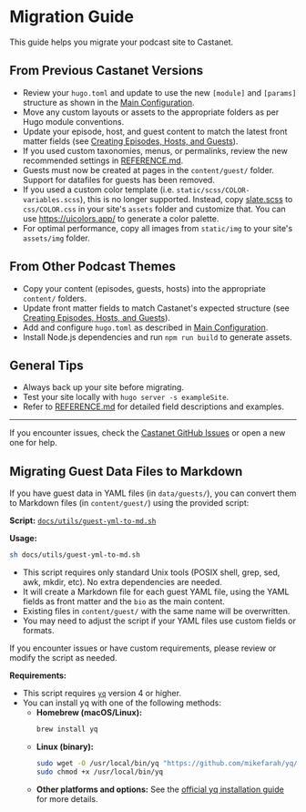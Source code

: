 # Migration Guide

This guide helps you migrate your podcast site to Castanet.

## From Previous Castanet Versions

- Review your `hugo.toml` and update to use the new `[module]` and `[params]` structure as shown in the [Main Configuration](./main-configuration.md).
- Move any custom layouts or assets to the appropriate folders as per Hugo module conventions.
- Update your episode, host, and guest content to match the latest front matter fields (see [Creating Episodes, Hosts, and Guests](./creating-episodes-hosts-guests.md)).
- If you used custom taxonomies, menus, or permalinks, review the new recommended settings in [REFERENCE.md](../REFERENCE.md).
- Guests must now be created at pages in the `content/guest/` folder. Support for datafiles for guests has been removed.
- If you used a custom color template (i.e. `static/scss/COLOR-variables.scss`), this is no longer supported. Instead, copy [slate.scss](../assets/css/slate.scss) to `css/COLOR.css` in your site's `assets` folder and customize that. You can use https://uicolors.app/ to generate a color palette.
- For optimal performance, copy all images from `static/img` to your site's `assets/img` folder.
## From Other Podcast Themes

- Copy your content (episodes, guests, hosts) into the appropriate `content/` folders.
- Update front matter fields to match Castanet's expected structure (see [Creating Episodes, Hosts, and Guests](./creating-episodes-hosts-guests.md)).
- Add and configure `hugo.toml` as described in [Main Configuration](./main-configuration.md).
- Install Node.js dependencies and run `npm run build` to generate assets.

## General Tips

- Always back up your site before migrating.
- Test your site locally with `hugo server -s exampleSite`.
- Refer to [REFERENCE.md](../REFERENCE.md) for detailed field descriptions and examples.

---

If you encounter issues, check the [Castanet GitHub Issues](https://github.com/mattstratton/castanet/issues) or open a new one for help.

## Migrating Guest Data Files to Markdown

If you have guest data in YAML files (in `data/guests/`), you can convert them to Markdown files (in `content/guest/`) using the provided script:

**Script:** [`docs/utils/guest-yml-to-md.sh`](../utils/guest-yml-to-md.sh)

**Usage:**

```sh
sh docs/utils/guest-yml-to-md.sh
```

- This script requires only standard Unix tools (POSIX shell, grep, sed, awk, mkdir, etc). No extra dependencies are needed.
- It will create a Markdown file for each guest YAML file, using the YAML fields as front matter and the `bio` as the main content.
- Existing files in `content/guest/` with the same name will be overwritten.
- You may need to adjust the script if your YAML files use custom fields or formats.

If you encounter issues or have custom requirements, please review or modify the script as needed.

**Requirements:**

- This script requires [`yq`](https://github.com/mikefarah/yq) version 4 or higher.
- You can install yq with one of the following methods:
  - **Homebrew (macOS/Linux):**
    ```sh
    brew install yq
    ```
  - **Linux (binary):**
    ```sh
    sudo wget -O /usr/local/bin/yq "https://github.com/mikefarah/yq/releases/latest/download/yq_linux_amd64"
    sudo chmod +x /usr/local/bin/yq
    ```
  - **Other platforms and options:** See the [official yq installation guide](https://github.com/mikefarah/yq#install) for more details. 